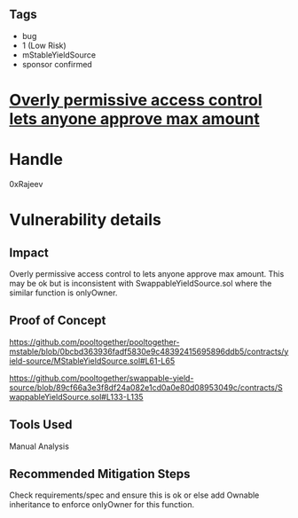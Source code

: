 ## Tags

- bug
- 1 (Low Risk)
- mStableYieldSource
- sponsor confirmed

# [Overly permissive access control lets anyone approve max amount](https://github.com/code-423n4/2021-07-pooltogether-findings/issues/46) 

# Handle

0xRajeev


# Vulnerability details

## Impact

Overly permissive access control to lets anyone approve max amount. This may be ok but is inconsistent with SwappableYieldSource.sol where the similar function is onlyOwner.


## Proof of Concept

https://github.com/pooltogether/pooltogether-mstable/blob/0bcbd363936fadf5830e9c48392415695896ddb5/contracts/yield-source/MStableYieldSource.sol#L61-L65

https://github.com/pooltogether/swappable-yield-source/blob/89cf66a3e3f8df24a082e1cd0a0e80d08953049c/contracts/SwappableYieldSource.sol#L133-L135


## Tools Used

Manual Analysis

## Recommended Mitigation Steps

Check requirements/spec and ensure this is ok or else add Ownable inheritance to enforce onlyOwner for this function.

